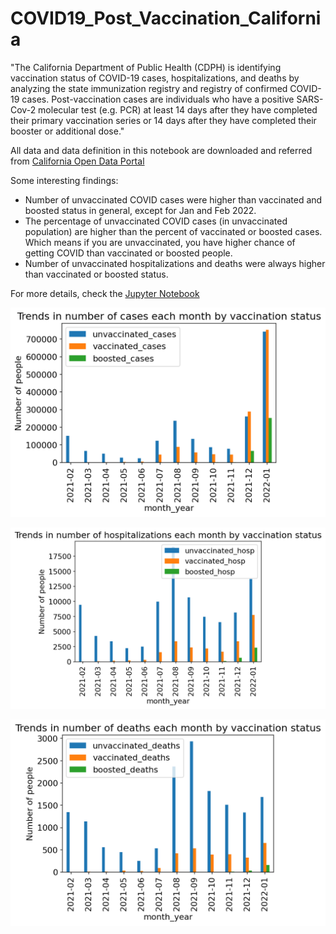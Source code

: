 # COVID19_Post_Vaccination_California

"The California Department of Public Health (CDPH) is identifying vaccination status of COVID-19 cases, hospitalizations, and deaths by analyzing the state immunization registry and registry of confirmed COVID-19 cases. Post-vaccination cases are individuals who have a positive SARS-Cov-2 molecular test (e.g. PCR) at least 14 days after they have completed their primary vaccination series or 14 days after they have completed their booster or additional dose."

All data and data definition in this notebook are downloaded and referred from [California Open Data Portal](https://data.ca.gov/dataset/covid-19-post-vaccination-infection-data)

Some interesting findings:
- Number of unvaccinated COVID cases were higher than vaccinated and boosted status in general, except for Jan and Feb 2022.
- The percentage of unvaccinated COVID cases (in unvaccinated population) are higher than the percent of vaccinated or boosted cases. Which means if you are unvaccinated, you have higher chance of getting COVID than vaccinated or boosted people.
- Number of unvaccinated hospitalizations and deaths were always higher than vaccinated or boosted status.

For more details, check the [Jupyter Notebook](https://github.com/midori256/COVID19_Post_Vaccination_California/blob/e883b0a7776fb479739b6c8c45d6ab1c45c5d100/data_analysis.ipynb)

![Trends in number of COVID cases by vaccination status](https://github.com/midori256/COVID19_Post_Vaccination_California/blob/1f5d63aa76b5430534c8c50e1327b44df03ebfe4/images/cases_trend_by_vax_status.png)

![Trends in number of hospitalizations due to COVID by vaccination status](https://github.com/midori256/COVID19_Post_Vaccination_California/blob/1f5d63aa76b5430534c8c50e1327b44df03ebfe4/images/hosp_trend_by_vax_status.png)

![Trends in number of deaths due to COVID by vaccination status](https://github.com/midori256/COVID19_Post_Vaccination_California/blob/1f5d63aa76b5430534c8c50e1327b44df03ebfe4/images/deaths_by_vax_status.png)
